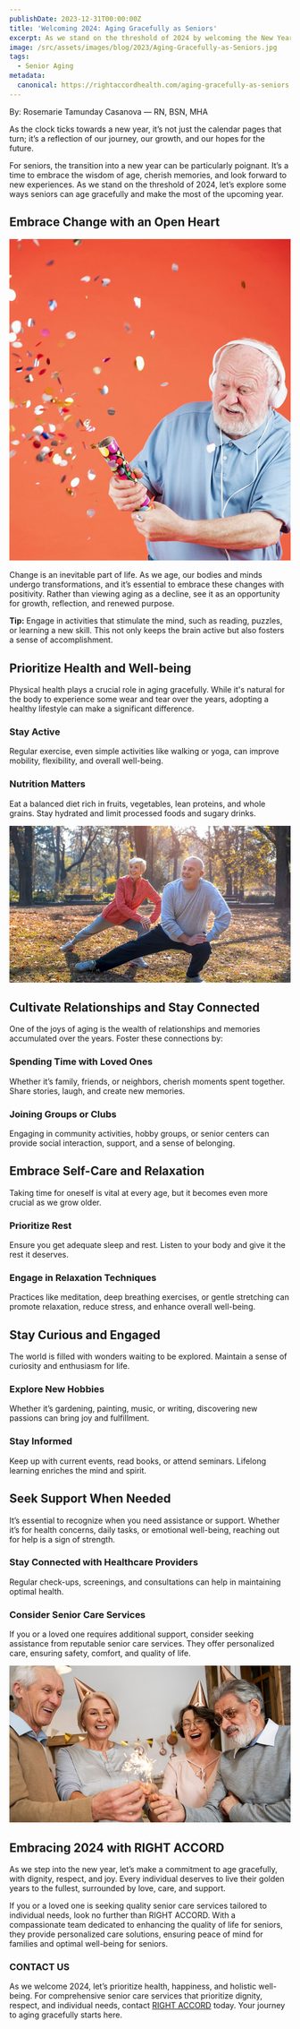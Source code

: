 ```yaml
---
publishDate: 2023-12-31T00:00:00Z
title: 'Welcoming 2024: Aging Gracefully as Seniors'
excerpt: As we stand on the threshold of 2024 by welcoming the New Year, let’s explore some ways seniors can age gracefully and make the most of the upcoming year.
image: /src/assets/images/blog/2023/Aging-Gracefully-as-Seniors.jpg
tags:
  - Senior Aging
metadata:
  canonical: https://rightaccordhealth.com/aging-gracefully-as-seniors
---
```



By: Rosemarie Tamunday Casanova — RN, BSN, MHA


As the clock ticks towards a new year, it’s not just the calendar pages that turn; it’s a reflection of our journey, our growth, and our hopes for the future.

For seniors, the transition into a new year can be particularly poignant. It’s a time to embrace the wisdom of age, cherish memories, and look forward to new experiences. As we stand on the threshold of 2024, let’s explore some ways seniors can age gracefully and make the most of the upcoming year.

Embrace Change with an Open Heart
---------------------------------

![senior popping confetti](/src/assets/images/blog/2023/senior-listening-music-popping-confetti.jpg)

Change is an inevitable part of life. As we age, our bodies and minds undergo transformations, and it’s essential to embrace these changes with positivity. Rather than viewing aging as a decline, see it as an opportunity for growth, reflection, and renewed purpose.

**Tip:** Engage in activities that stimulate the mind, such as reading, puzzles, or learning a new skill. This not only keeps the brain active but also fosters a sense of accomplishment.

Prioritize Health and Well-being
--------------------------------

Physical health plays a crucial role in aging gracefully. While it's natural for the body to experience some wear and tear over the years, adopting a healthy lifestyle can make a significant difference.

### Stay Active

Regular exercise, even simple activities like walking or yoga, can improve mobility, flexibility, and overall well-being.

### Nutrition Matters

Eat a balanced diet rich in fruits, vegetables, lean proteins, and whole grains. Stay hydrated and limit processed foods and sugary drinks.

![seniors doing exercises](/src/assets/images/blog/2023/seniors-doing-exercises.jpg)

Cultivate Relationships and Stay Connected
------------------------------------------

One of the joys of aging is the wealth of relationships and memories accumulated over the years. Foster these connections by:

### Spending Time with Loved Ones

Whether it’s family, friends, or neighbors, cherish moments spent together. Share stories, laugh, and create new memories.

### Joining Groups or Clubs

Engaging in community activities, hobby groups, or senior centers can provide social interaction, support, and a sense of belonging.

Embrace Self-Care and Relaxation
--------------------------------

Taking time for oneself is vital at every age, but it becomes even more crucial as we grow older.

### Prioritize Rest

Ensure you get adequate sleep and rest. Listen to your body and give it the rest it deserves.

### Engage in Relaxation Techniques

Practices like meditation, deep breathing exercises, or gentle stretching can promote relaxation, reduce stress, and enhance overall well-being.

Stay Curious and Engaged
------------------------

The world is filled with wonders waiting to be explored. Maintain a sense of curiosity and enthusiasm for life.

### Explore New Hobbies

Whether it’s gardening, painting, music, or writing, discovering new passions can bring joy and fulfillment.

### Stay Informed

Keep up with current events, read books, or attend seminars. Lifelong learning enriches the mind and spirit.

Seek Support When Needed
------------------------

It’s essential to recognize when you need assistance or support. Whether it’s for health concerns, daily tasks, or emotional well-being, reaching out for help is a sign of strength.

### Stay Connected with Healthcare Providers

Regular check-ups, screenings, and consultations can help in maintaining optimal health.

### Consider Senior Care Services

If you or a loved one requires additional support, consider seeking assistance from reputable senior care services. They offer personalized care, ensuring safety, comfort, and quality of life.

![senior people having fun party](/src/assets/images/blog/2023/senior-people-having-fun-party.jpg)

Embracing 2024 with RIGHT ACCORD
--------------------------------

As we step into the new year, let’s make a commitment to age gracefully, with dignity, respect, and joy. Every individual deserves to live their golden years to the fullest, surrounded by love, care, and support.

If you or a loved one is seeking quality senior care services tailored to individual needs, look no further than RIGHT ACCORD. With a compassionate team dedicated to enhancing the quality of life for seniors, they provide personalized care solutions, ensuring peace of mind for families and optimal well-being for seniors.

### CONTACT US

As we welcome 2024, let’s prioritize health, happiness, and holistic well-being. For comprehensive senior care services that prioritize dignity, respect, and individual needs, contact [RIGHT ACCORD](https://rightaccordhealth.com/contact-us.html) today. Your journey to aging gracefully starts here.